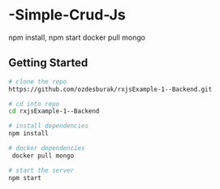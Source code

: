# -Simple-Crud-Js
npm install, npm start
docker pull mongo


## Getting Started
```bash
# clone the repo
https://github.com/ozdesburak/rxjsExample-1--Backend.git

# cd into repo
cd rxjsExample-1--Backend

# install dependencies
npm install

# docker dependencies
 docker pull mongo

# start the server
npm start
```

